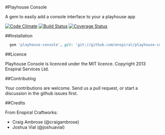 #Playhouse Console

A gem to easily add a console interface to your a playhouse app

[![Code Climate](https://codeclimate.com/github/enspiral/playhouse-console.png)](https://codeclimate.com/github/enspiral/playhouse-console)
[![Build Status](https://travis-ci.org/enspiral/playhouse-console.png)](https://travis-ci.org/enspiral/playhouse-console)
[![Coverage Status](https://coveralls.io/repos/enspiral/playhouse-console/badge.png?branch=master)](https://coveralls.io/r/enspiral/playhouse-console)

##Installation

```ruby
  gem 'playhouse-console', git: 'git://github.com/enspiral/playhouse-console.git'
```
##Licence

Playhouse Console is licenced under the MIT licence. Copyright 2013 Enspiral Services Ltd.

##Contributing

Your contributions are welcome. Send us a pull request, or start a discussion in the github
issues first.

##Credits

From Enspiral Craftworks:

* Craig Ambrose (@craigambrose)
* Joshua Vial (@joshuavial)
